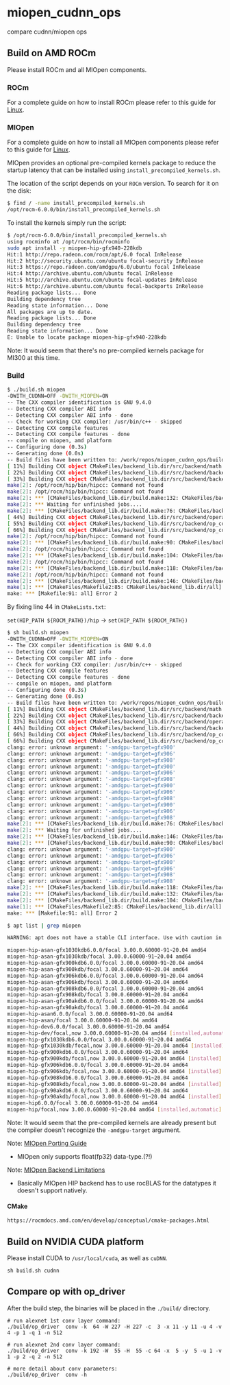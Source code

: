 # miopen_cudnn_ops
compare cudnn/miopen ops

## Build on AMD ROCm

Please install ROCm and all MIOpen components.

### ROCm
For a complete guide on how to install ROCm please refer to this guide for [Linux](https://rocm.docs.amd.com/projects/install-on-linux/en/latest/tutorial/quick-start.html).

### MIOpen

For a complete guide on how to install all MIOpen components please refer to this guide for [Linux](https://docs.amd.com/projects/MIOpen/en/latest/install.html#installing-miopen-with-pre-built-packages).

MIOpen provides an optional pre-compiled kernels package to reduce the startup latency that can be installed using `install_precompiled_kernels.sh`.

The location of the script depends on your `ROCm` version.
To search for it on the disk:

```bash
$ find / -name install_precompiled_kernels.sh
/opt/rocm-6.0.0/bin/install_precompiled_kernels.sh
```

To install the kernels simply run the script:

```bash
$ /opt/rocm-6.0.0/bin/install_precompiled_kernels.sh
using rocminfo at /opt/rocm/bin/rocminfo
sudo apt install -y miopen-hip-gfx940-228kdb
Hit:1 http://repo.radeon.com/rocm/apt/6.0 focal InRelease
Hit:2 http://security.ubuntu.com/ubuntu focal-security InRelease
Hit:3 https://repo.radeon.com/amdgpu/6.0/ubuntu focal InRelease
Hit:4 http://archive.ubuntu.com/ubuntu focal InRelease
Hit:5 http://archive.ubuntu.com/ubuntu focal-updates InRelease
Hit:6 http://archive.ubuntu.com/ubuntu focal-backports InRelease
Reading package lists... Done
Building dependency tree
Reading state information... Done
All packages are up to date.
Reading package lists... Done
Building dependency tree
Reading state information... Done
E: Unable to locate package miopen-hip-gfx940-228kdb
```

Note: It would seem that there's no pre-compiled kernels package for MI300 at this time.

### Build

```bash
$ ./build.sh miopen
-DWITH_CUDNN=OFF -DWITH_MIOPEN=ON
-- The CXX compiler identification is GNU 9.4.0
-- Detecting CXX compiler ABI info
-- Detecting CXX compiler ABI info - done
-- Check for working CXX compiler: /usr/bin/c++ - skipped
-- Detecting CXX compile features
-- Detecting CXX compile features - done
-- compile on miopen, amd platform
-- Configuring done (0.3s)
-- Generating done (0.0s)
-- Build files have been written to: /work/repos/miopen_cudnn_ops/build
[ 11%] Building CXX object CMakeFiles/backend_lib.dir/src/backend/math.cc.o
[ 22%] Building CXX object CMakeFiles/backend_lib.dir/src/backend/backend_miopen.cc.o
[ 33%] Building CXX object CMakeFiles/backend_lib.dir/src/backend/backend.cc.o
make[2]: /opt/rocm/hip/bin/hipcc: Command not found
make[2]: /opt/rocm/hip/bin/hipcc: Command not found
make[2]: *** [CMakeFiles/backend_lib.dir/build.make:132: CMakeFiles/backend_lib.dir/src/backend/backend_miopen.cc.o] Error 127
make[2]: *** Waiting for unfinished jobs....
make[2]: *** [CMakeFiles/backend_lib.dir/build.make:76: CMakeFiles/backend_lib.dir/src/backend/math.cc.o] Error 127
[ 44%] Building CXX object CMakeFiles/backend_lib.dir/src/backend/operator.cc.o
[ 55%] Building CXX object CMakeFiles/backend_lib.dir/src/backend/op_convolution.cc.o
[ 66%] Building CXX object CMakeFiles/backend_lib.dir/src/backend/op_convolution_miopen.cc.o
make[2]: /opt/rocm/hip/bin/hipcc: Command not found
make[2]: *** [CMakeFiles/backend_lib.dir/build.make:90: CMakeFiles/backend_lib.dir/src/backend/backend.cc.o] Error 127
make[2]: /opt/rocm/hip/bin/hipcc: Command not found
make[2]: *** [CMakeFiles/backend_lib.dir/build.make:104: CMakeFiles/backend_lib.dir/src/backend/operator.cc.o] Error 127
make[2]: /opt/rocm/hip/bin/hipcc: Command not found
make[2]: *** [CMakeFiles/backend_lib.dir/build.make:118: CMakeFiles/backend_lib.dir/src/backend/op_convolution.cc.o] Error 127
make[2]: /opt/rocm/hip/bin/hipcc: Command not found
make[2]: *** [CMakeFiles/backend_lib.dir/build.make:146: CMakeFiles/backend_lib.dir/src/backend/op_convolution_miopen.cc.o] Error 127
make[1]: *** [CMakeFiles/Makefile2:85: CMakeFiles/backend_lib.dir/all] Error 2
make: *** [Makefile:91: all] Error 2
```

By fixing line 44 in `CMakeLists.txt`:

`set(HIP_PATH ${ROCM_PATH})/hip` -> `set(HIP_PATH ${ROCM_PATH})`

```bash
$ sh build.sh miopen
-DWITH_CUDNN=OFF -DWITH_MIOPEN=ON
-- The CXX compiler identification is GNU 9.4.0
-- Detecting CXX compiler ABI info
-- Detecting CXX compiler ABI info - done
-- Check for working CXX compiler: /usr/bin/c++ - skipped
-- Detecting CXX compile features
-- Detecting CXX compile features - done
-- compile on miopen, amd platform
-- Configuring done (0.3s)
-- Generating done (0.0s)
-- Build files have been written to: /work/repos/miopen_cudnn_ops/build
[ 11%] Building CXX object CMakeFiles/backend_lib.dir/src/backend/math.cc.o
[ 22%] Building CXX object CMakeFiles/backend_lib.dir/src/backend/backend.cc.o
[ 33%] Building CXX object CMakeFiles/backend_lib.dir/src/backend/operator.cc.o
[ 44%] Building CXX object CMakeFiles/backend_lib.dir/src/backend/backend_miopen.cc.o
[ 66%] Building CXX object CMakeFiles/backend_lib.dir/src/backend/op_convolution_miopen.cc.o
[ 66%] Building CXX object CMakeFiles/backend_lib.dir/src/backend/op_convolution.cc.o
clang: error: unknown argument: '-amdgpu-target=gfx900'
clang: error: unknown argument: '-amdgpu-target=gfx906'
clang: error: unknown argument: '-amdgpu-target=gfx908'
clang: error: unknown argument: '-amdgpu-target=gfx900'
clang: error: unknown argument: '-amdgpu-target=gfx906'
clang: error: unknown argument: '-amdgpu-target=gfx908'
clang: error: unknown argument: '-amdgpu-target=gfx900'
clang: error: unknown argument: '-amdgpu-target=gfx906'
clang: error: unknown argument: '-amdgpu-target=gfx908'
clang: error: unknown argument: '-amdgpu-target=gfx900'
clang: error: unknown argument: '-amdgpu-target=gfx906'
clang: error: unknown argument: '-amdgpu-target=gfx908'
make[2]: *** [CMakeFiles/backend_lib.dir/build.make:76: CMakeFiles/backend_lib.dir/src/backend/math.cc.o] Error 1
make[2]: *** Waiting for unfinished jobs....
make[2]: *** [CMakeFiles/backend_lib.dir/build.make:146: CMakeFiles/backend_lib.dir/src/backend/op_convolution_miopen.cc.o] Error 1
make[2]: *** [CMakeFiles/backend_lib.dir/build.make:90: CMakeFiles/backend_lib.dir/src/backend/backend.cc.o] Error 1
clang: error: unknown argument: '-amdgpu-target=gfx900'
clang: error: unknown argument: '-amdgpu-target=gfx906'
clang: error: unknown argument: '-amdgpu-target=gfx900'
clang: error: unknown argument: '-amdgpu-target=gfx906'
clang: error: unknown argument: '-amdgpu-target=gfx908'
clang: error: unknown argument: '-amdgpu-target=gfx908'
make[2]: *** [CMakeFiles/backend_lib.dir/build.make:118: CMakeFiles/backend_lib.dir/src/backend/op_convolution.cc.o] Error 1
make[2]: *** [CMakeFiles/backend_lib.dir/build.make:132: CMakeFiles/backend_lib.dir/src/backend/backend_miopen.cc.o] Error 1
make[2]: *** [CMakeFiles/backend_lib.dir/build.make:104: CMakeFiles/backend_lib.dir/src/backend/operator.cc.o] Error 1
make[1]: *** [CMakeFiles/Makefile2:85: CMakeFiles/backend_lib.dir/all] Error 2
make: *** [Makefile:91: all] Error 2
```

```bash
$ apt list | grep miopen

WARNING: apt does not have a stable CLI interface. Use with caution in scripts.

miopen-hip-asan-gfx1030kdb6.0.0/focal 3.00.0.60000-91~20.04 amd64
miopen-hip-asan-gfx1030kdb/focal 3.00.0.60000-91~20.04 amd64
miopen-hip-asan-gfx900kdb6.0.0/focal 3.00.0.60000-91~20.04 amd64
miopen-hip-asan-gfx900kdb/focal 3.00.0.60000-91~20.04 amd64
miopen-hip-asan-gfx906kdb6.0.0/focal 3.00.0.60000-91~20.04 amd64
miopen-hip-asan-gfx906kdb/focal 3.00.0.60000-91~20.04 amd64
miopen-hip-asan-gfx908kdb6.0.0/focal 3.00.0.60000-91~20.04 amd64
miopen-hip-asan-gfx908kdb/focal 3.00.0.60000-91~20.04 amd64
miopen-hip-asan-gfx90akdb6.0.0/focal 3.00.0.60000-91~20.04 amd64
miopen-hip-asan-gfx90akdb/focal 3.00.0.60000-91~20.04 amd64
miopen-hip-asan6.0.0/focal 3.00.0.60000-91~20.04 amd64
miopen-hip-asan/focal 3.00.0.60000-91~20.04 amd64
miopen-hip-dev6.0.0/focal 3.00.0.60000-91~20.04 amd64
miopen-hip-dev/focal,now 3.00.0.60000-91~20.04 amd64 [installed,automatic]
miopen-hip-gfx1030kdb6.0.0/focal 3.00.0.60000-91~20.04 amd64
miopen-hip-gfx1030kdb/focal,now 3.00.0.60000-91~20.04 amd64 [installed]
miopen-hip-gfx900kdb6.0.0/focal 3.00.0.60000-91~20.04 amd64
miopen-hip-gfx900kdb/focal,now 3.00.0.60000-91~20.04 amd64 [installed]
miopen-hip-gfx906kdb6.0.0/focal 3.00.0.60000-91~20.04 amd64
miopen-hip-gfx906kdb/focal,now 3.00.0.60000-91~20.04 amd64 [installed]
miopen-hip-gfx908kdb6.0.0/focal 3.00.0.60000-91~20.04 amd64
miopen-hip-gfx908kdb/focal,now 3.00.0.60000-91~20.04 amd64 [installed]
miopen-hip-gfx90akdb6.0.0/focal 3.00.0.60000-91~20.04 amd64
miopen-hip-gfx90akdb/focal,now 3.00.0.60000-91~20.04 amd64 [installed]
miopen-hip6.0.0/focal 3.00.0.60000-91~20.04 amd64
miopen-hip/focal,now 3.00.0.60000-91~20.04 amd64 [installed,automatic]
```

Note: It would seem that the pre-compiled kernels are already present but the compiler doesn't recognize the `-amdgpu-target` argument.

Note: [MIOpen Porting Guide](https://docs.amd.com/projects/MIOpen/en/latest/MIOpen_Porting_Guide.html)
- MIOpen only supports float(fp32) data-type.(?!)

Note: [MIOpen Backend Limitations](https://rocm.docs.amd.com/projects/MIOpen/en/latest/find_and_immediate.html#backend-limitations)
- Basically MIOpen HIP backend has to use rocBLAS for the datatypes it doesn't support natively.

#### CMake

`https://rocmdocs.amd.com/en/develop/conceptual/cmake-packages.html`


## Build on NVIDIA CUDA platform

Please install CUDA to `/usr/local/cuda`, as well as `cuDNN`.

```
sh build.sh cudnn
```

## Compare op with op_driver

After the build step, the binaries will be placed in the `./build/` directory.

```
# run alexnet 1st conv layer command:
./build/op_driver  conv -k  64 -W 227 -H 227 -c  3 -x 11 -y 11 -u 4 -v 4 -p 1 -q 1 -n 512

# run alexnet 2nd conv layer command:
./build/op_driver  conv -k 192 -W  55 -H  55 -c 64 -x  5 -y  5 -u 1 -v 1 -p 2 -q 2 -n 512

# more detail about conv parameters:
./build/op_driver  conv -h
```
